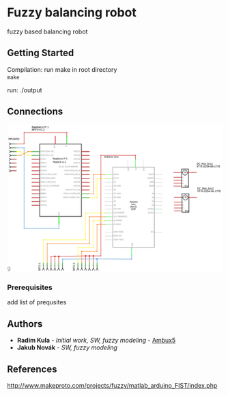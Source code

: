 # Fuzzy balancing robot

fuzzy based balancing robot

## Getting Started

Compilation: run make in root directory<br/>
`make`

run: ./output

## Connections
![](images/connections.png)

### Prerequisites

add list of prequsites

## Authors

* **Radim Kula** - *Initial work, SW, fuzzy modeling* - [Ambux5](https://github.com/Ambux5)
* **Jakub Novák** - *SW, fuzzy modeling*

## References

http://www.makeproto.com/projects/fuzzy/matlab_arduino_FIST/index.php
